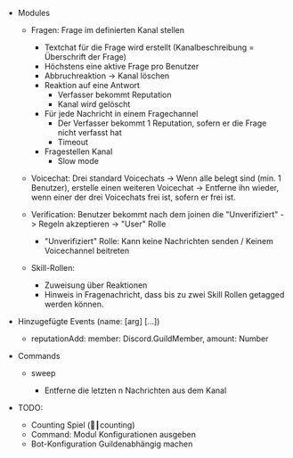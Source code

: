 * Modules
    * Fragen: Frage im definierten Kanal stellen
        * Textchat für die Frage wird erstellt (Kanalbeschreibung = Überschrift der Frage)
        * Höchstens eine aktive Frage pro Benutzer
        * Abbruchreaktion -> Kanal löschen
        * Reaktion auf eine Antwort
            * Verfasser bekommt Reputation
            * Kanal wird gelöscht
        * Für jede Nachricht in einem Fragechannel
            * Der Verfasser bekommt 1 Reputation, sofern er die Frage nicht verfasst hat
            * Timeout
        * Fragestellen Kanal
            * Slow mode
            
    * Voicechat: Drei standard Voicechats -> Wenn alle belegt sind (min. 1 Benutzer), erstelle einen weiteren Voicechat -> Entferne ihn wieder, wenn einer der drei Voicechats frei ist, sofern er frei ist.

    * Verification: Benutzer bekommt nach dem joinen die "Unverifiziert" -> Regeln akzeptieren -> "User" Rolle
        * "Unverifiziert" Rolle: Kann keine Nachrichten senden / Keinem Voicechannel beitreten

    * Skill-Rollen:
        * Zuweisung über Reaktionen
        * Hinweis in Fragenachricht, dass bis zu zwei Skill Rollen getagged werden können.

* Hinzugefügte Events (name: [arg] [...])
    * reputationAdd: member: Discord.GuildMember, amount: Number

* Commands
    * sweep <n>
        * Entferne die letzten n Nachrichten aus dem Kanal

* TODO:
    * Counting Spiel (🔢┃counting)
    * Command: Modul Konfigurationen ausgeben
    * Bot-Konfiguration Guildenabhängig machen